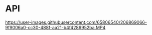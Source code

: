 # API



https://user-images.githubusercontent.com/65806540/206869066-9f9006a0-cc30-488f-aa21-b4f4286952ba.MP4

